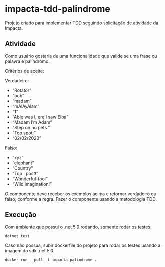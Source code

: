 # impacta-tdd-palindrome

Projeto criado para implementar TDD seguindo solicitação de atividade da Impacta.

## Atividade

Como usuário gostaria de uma funcionalidade que valide se uma frase ou palavra é
palíndromo.

Critérios de aceite:

Verdadeiro:
- “Rotator”
- “bob”
- “madam”
- “mAlAyAlam”
- “1”
- “Able was I, ere I saw Elba”
- “Madam I’m Adam”
- “Step on no pets.”
- “Top spot!”
- “02/02/2020”

Falso:
- “xyz”
- “elephant”
- “Country”
- “Top . post!”
- “Wonderful-fool”
- “Wild imagination!”

O componente deve receber os exemplos acima e retornar verdadeiro ou falso, conforme a
regra. Fazer o componente usando a metodologia TDD.

## Execução

Com ambiente que possui o .net 5.0 rodando, somente rodar os testes:

```
dotnet test
```

Caso nâo possua, subir dockerfile do projeto para rodar os testes usando a imagem do sdk .net 5.0.

```
docker run --pull -t impacta-palindrome .
```
